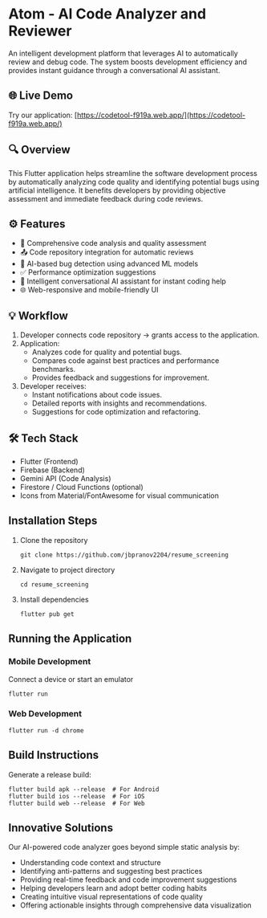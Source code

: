 # Atom - AI Code Analyzer and Reviewer

An intelligent development platform that leverages AI to automatically review and debug code. The system boosts development efficiency and provides instant guidance through a conversational AI assistant.

## 🌐 Live Demo

Try our application: [https://codetool-f919a.web.app/](https://codetool-f919a.web.app/)

## 🔍 Overview

This Flutter application helps streamline the software development process by automatically analyzing code quality and identifying potential bugs using artificial intelligence. It benefits developers by providing objective assessment and immediate feedback during code reviews.

## ⚙️ Features

- 📝 Comprehensive code analysis and quality assessment
- 📤 Code repository integration for automatic reviews
- 🤖 AI-based bug detection using advanced ML models
- ✅ Performance optimization suggestions
- 💬 Intelligent conversational AI assistant for instant coding help
- 🌐 Web-responsive and mobile-friendly UI

## 💡 Workflow

1. Developer connects code repository → grants access to the application.
2. Application:
   - Analyzes code for quality and potential bugs.
   - Compares code against best practices and performance benchmarks.
   - Provides feedback and suggestions for improvement.
3. Developer receives:
   - Instant notifications about code issues.
   - Detailed reports with insights and recommendations.
   - Suggestions for code optimization and refactoring.

## 🛠️ Tech Stack

- Flutter (Frontend)
- Firebase (Backend)
- Gemini API (Code Analysis)
- Firestore / Cloud Functions (optional)
- Icons from Material/FontAwesome for visual communication

## Installation Steps

1. Clone the repository

   ```
   git clone https://github.com/jbpranov2204/resume_screening
   ```

2. Navigate to project directory

   ```
   cd resume_screening
   ```

3. Install dependencies
   ```
   flutter pub get
   ```

## Running the Application

### Mobile Development

Connect a device or start an emulator

```
flutter run
```

### Web Development

```
flutter run -d chrome
```

## Build Instructions

Generate a release build:

```
flutter build apk --release  # For Android
flutter build ios --release  # For iOS
flutter build web --release  # For Web
```


## Innovative Solutions

Our AI-powered code analyzer goes beyond simple static analysis by:

- Understanding code context and structure
- Identifying anti-patterns and suggesting best practices
- Providing real-time feedback and code improvement suggestions
- Helping developers learn and adopt better coding habits
- Creating intuitive visual representations of code quality
- Offering actionable insights through comprehensive data visualization
